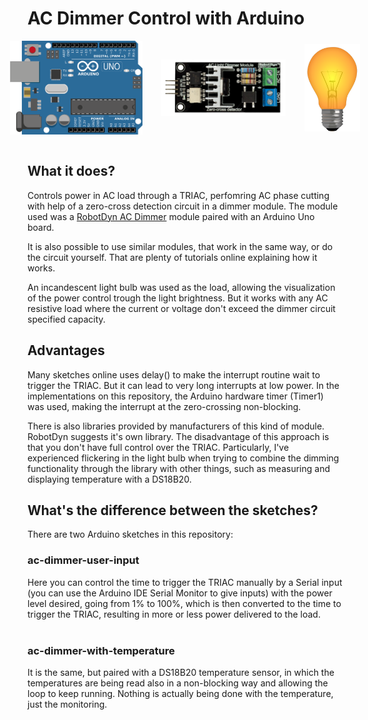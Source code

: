 # AC Dimmer Control with Arduino

<style> 
    #images {
        display: flex;
        align-items: center;
        justify-content: center
    }

    @media (max-width: 700px) {
        #images {
        display: flex;
        flex-direction: column;
        align-items: center;
        justify-content: center;
        }

        img {
            margin-top: 20px;
        }
    }
    
</style>

<div id="images">
<img src=".readme_images/arduino_uno.png" height=150 style="margin-right: 30px">
<img src=".readme_images/ac-dimmer.png" height=90 style="margin-right: 30px">
<img src=".readme_images/light-bulb.png" height=140>
</div>
<br />

## What it does?
Controls power in AC load through a TRIAC, perfomring AC phase cutting with help of a zero-cross detection circuit in a dimmer module. The module used was a [RobotDyn AC Dimmer] module paired with an Arduino Uno board.

It is also possible to use similar modules, that work in the same way, or do the circuit yourself. That are plenty of tutorials online explaining how it works.

An incandescent light bulb was used as the load, allowing the visualization of the power control trough the light brightness. But it works with any AC resistive load where the current or voltage don't exceed the dimmer circuit specified capacity.

## Advantages
Many sketches online uses delay() to make the interrupt routine wait to trigger the TRIAC. But it can lead to very long interrupts at low power. In the implementations on this repository, the Arduino hardware timer (Timer1) was used, making the interrupt at the zero-crossing non-blocking.

There is also libraries provided by manufacturers of this kind of module. RobotDyn suggests it's own library. The disadvantage of this approach is that you don't have full control over the TRIAC. 
Particularly, I've experienced flickering in the light bulb when trying to combine the dimming functionality through the library with other things, such as measuring and displaying temperature with a DS18B20.

## What's the difference between the sketches?
There are two Arduino sketches in this repository:


### ac-dimmer-user-input
Here you can control the time to trigger the TRIAC manually by a Serial input (you can use the Arduino IDE Serial Monitor to give inputs) with the power level desired, going from 1% to 100%, which is then converted to the time to trigger the TRIAC, resulting in more or less power delivered to the load.
<br />
<br />
### ac-dimmer-with-temperature
It is the same, but paired with a DS18B20 temperature sensor, in which the temperatures are being read also in a non-blocking way and allowing the loop to keep running. Nothing is actually being done with the temperature, just the monitoring.


[RobotDyn AC Dimmer]: https://robotdyn.com/ac-light-dimmer-module-1-channel-3-3v-5v-logic-ac-50-60hz-220v-110v.html